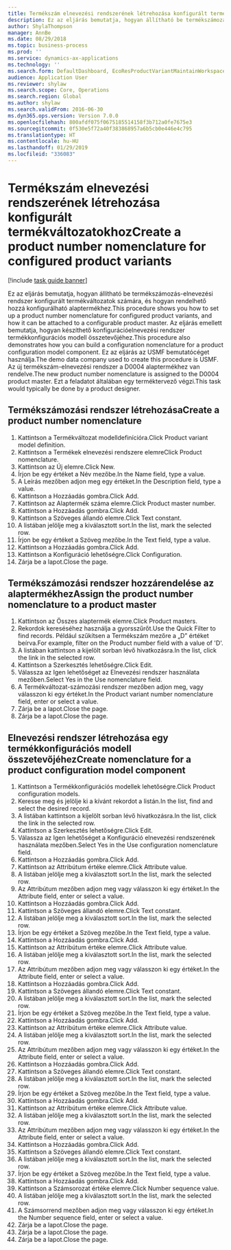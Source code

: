 ```yaml
---
title: Termékszám elnevezési rendszerének létrehozása konfigurált termékváltozatokhoz
description: Ez az eljárás bemutatja, hogyan állítható be termékszámozás-elnevezési rendszer konfigurált termékváltozatok számára, és hogyan rendelhető hozzá konfigurálható alaptermékhez.
author: ShylaThompson
manager: AnnBe
ms.date: 08/29/2018
ms.topic: business-process
ms.prod: ''
ms.service: dynamics-ax-applications
ms.technology: ''
ms.search.form: DefaultDashboard, EcoResProductVariantMaintainWorkspace, EcoResNomenclature, EcoResProductListPage, EcoResProductDetails, PCProductConfigurationModelListPage, PCProductConfigurationModelDetails
audience: Application User
ms.reviewer: shylaw
ms.search.scope: Core, Operations
ms.search.region: Global
ms.author: shylaw
ms.search.validFrom: 2016-06-30
ms.dyn365.ops.version: Version 7.0.0
ms.openlocfilehash: 800afdf075f0675185514158f3b712a0fe7675e3
ms.sourcegitcommit: 0f530e5f72a40f383868957a6b5cb0e446e4c795
ms.translationtype: HT
ms.contentlocale: hu-HU
ms.lasthandoff: 01/29/2019
ms.locfileid: "336083"
---
```

# <a name="create-a-product-number-nomenclature-for-configured-product-variants"></a><span data-ttu-id="f1e01-103">Termékszám elnevezési rendszerének létrehozása konfigurált termékváltozatokhoz</span><span class="sxs-lookup"><span data-stu-id="f1e01-103">Create a product number nomenclature for configured product variants</span></span>

[!include [task guide banner](../../includes/task-guide-banner.md)]

<span data-ttu-id="f1e01-104">Ez az eljárás bemutatja, hogyan állítható be termékszámozás-elnevezési rendszer konfigurált termékváltozatok számára, és hogyan rendelhető hozzá konfigurálható alaptermékhez.</span><span class="sxs-lookup"><span data-stu-id="f1e01-104">This procedure shows you how to set up a product number nomenclature for configured product variants, and how it can be attached to a configurable product master.</span></span> <span data-ttu-id="f1e01-105">Az eljárás emellett bemutatja, hogyan készíthető konfigurációelnevezési rendszer termékkonfigurációs modell összetevőjéhez.</span><span class="sxs-lookup"><span data-stu-id="f1e01-105">This procedure also demonstrates how you can build a configuration nomenclature for a product configuration model component.</span></span> <span data-ttu-id="f1e01-106">Ez az eljárás az USMF bemutatócéget használja.</span><span class="sxs-lookup"><span data-stu-id="f1e01-106">The demo data company used to create this procedure is USMF.</span></span> <span data-ttu-id="f1e01-107">Az új termékszám-elnevezési rendszer a D0004 alaptermékhez van rendelve.</span><span class="sxs-lookup"><span data-stu-id="f1e01-107">The new product number nomenclature is assigned to the D0004 product master.</span></span> <span data-ttu-id="f1e01-108">Ezt a feladatot általában egy terméktervező végzi.</span><span class="sxs-lookup"><span data-stu-id="f1e01-108">This task would typically be done by a product designer.</span></span>


## <a name="create-a-product-number-nomenclature"></a><span data-ttu-id="f1e01-109">Termékszámozási rendszer létrehozása</span><span class="sxs-lookup"><span data-stu-id="f1e01-109">Create a product number nomenclature</span></span>
1. <span data-ttu-id="f1e01-110">Kattintson a Termékváltozat modelldefinícióra.</span><span class="sxs-lookup"><span data-stu-id="f1e01-110">Click Product variant model definition.</span></span>
2. <span data-ttu-id="f1e01-111">Kattintson a Termékek elnevezési rendszere elemre</span><span class="sxs-lookup"><span data-stu-id="f1e01-111">Click Product nomenclature.</span></span>
3. <span data-ttu-id="f1e01-112">Kattintson az Új elemre.</span><span class="sxs-lookup"><span data-stu-id="f1e01-112">Click New.</span></span>
4. <span data-ttu-id="f1e01-113">Írjon be egy értéket a Név mezőbe.</span><span class="sxs-lookup"><span data-stu-id="f1e01-113">In the Name field, type a value.</span></span>
5. <span data-ttu-id="f1e01-114">A Leírás mezőben adjon meg egy értéket.</span><span class="sxs-lookup"><span data-stu-id="f1e01-114">In the Description field, type a value.</span></span>
6. <span data-ttu-id="f1e01-115">Kattintson a Hozzáadás gombra.</span><span class="sxs-lookup"><span data-stu-id="f1e01-115">Click Add.</span></span>
7. <span data-ttu-id="f1e01-116">Kattintson az Alaptermék száma elemre.</span><span class="sxs-lookup"><span data-stu-id="f1e01-116">Click Product master number.</span></span>
8. <span data-ttu-id="f1e01-117">Kattintson a Hozzáadás gombra.</span><span class="sxs-lookup"><span data-stu-id="f1e01-117">Click Add.</span></span>
9. <span data-ttu-id="f1e01-118">Kattintson a Szöveges állandó elemre.</span><span class="sxs-lookup"><span data-stu-id="f1e01-118">Click Text constant.</span></span>
10. <span data-ttu-id="f1e01-119">A listában jelölje meg a kiválasztott sort.</span><span class="sxs-lookup"><span data-stu-id="f1e01-119">In the list, mark the selected row.</span></span>
11. <span data-ttu-id="f1e01-120">Írjon be egy értéket a Szöveg mezőbe.</span><span class="sxs-lookup"><span data-stu-id="f1e01-120">In the Text field, type a value.</span></span>
12. <span data-ttu-id="f1e01-121">Kattintson a Hozzáadás gombra.</span><span class="sxs-lookup"><span data-stu-id="f1e01-121">Click Add.</span></span>
13. <span data-ttu-id="f1e01-122">Kattintson a Konfiguráció lehetőségre.</span><span class="sxs-lookup"><span data-stu-id="f1e01-122">Click Configuration.</span></span>
14. <span data-ttu-id="f1e01-123">Zárja be a lapot.</span><span class="sxs-lookup"><span data-stu-id="f1e01-123">Close the page.</span></span>

## <a name="assign-the-product-number-nomenclature-to-a-product-master"></a><span data-ttu-id="f1e01-124">Termékszámozási rendszer hozzárendelése az alaptermékhez</span><span class="sxs-lookup"><span data-stu-id="f1e01-124">Assign the product number nomenclature to a product master</span></span>
1. <span data-ttu-id="f1e01-125">Kattintson az Összes alaptermék elemre.</span><span class="sxs-lookup"><span data-stu-id="f1e01-125">Click Product masters.</span></span>
2. <span data-ttu-id="f1e01-126">Rekordok kereséséhez használja a gyorsszűrőt.</span><span class="sxs-lookup"><span data-stu-id="f1e01-126">Use the Quick Filter to find records.</span></span> <span data-ttu-id="f1e01-127">Például szűkítsen a Termékszám mezőre a „D” értéket beírva.</span><span class="sxs-lookup"><span data-stu-id="f1e01-127">For example, filter on the Product number field with a value of 'D'.</span></span>
3. <span data-ttu-id="f1e01-128">A listában kattintson a kijelölt sorban lévő hivatkozásra.</span><span class="sxs-lookup"><span data-stu-id="f1e01-128">In the list, click the link in the selected row.</span></span>
4. <span data-ttu-id="f1e01-129">Kattintson a Szerkesztés lehetőségre.</span><span class="sxs-lookup"><span data-stu-id="f1e01-129">Click Edit.</span></span>
5. <span data-ttu-id="f1e01-130">Válassza az Igen lehetőséget az Elnevezési rendszer használata mezőben.</span><span class="sxs-lookup"><span data-stu-id="f1e01-130">Select Yes in the Use nomenclature field.</span></span>
6. <span data-ttu-id="f1e01-131">A Termékváltozat-számozási rendszer mezőben adjon meg, vagy válasszon ki egy értéket.</span><span class="sxs-lookup"><span data-stu-id="f1e01-131">In the Product variant number nomenclature field, enter or select a value.</span></span>
7. <span data-ttu-id="f1e01-132">Zárja be a lapot.</span><span class="sxs-lookup"><span data-stu-id="f1e01-132">Close the page.</span></span>
8. <span data-ttu-id="f1e01-133">Zárja be a lapot.</span><span class="sxs-lookup"><span data-stu-id="f1e01-133">Close the page.</span></span>

## <a name="create-nomenclature-for-a-product-configuration-model-component"></a><span data-ttu-id="f1e01-134">Elnevezési rendszer létrehozása egy termékkonfigurációs modell összetevőjéhez</span><span class="sxs-lookup"><span data-stu-id="f1e01-134">Create nomenclature for a product configuration model component</span></span>
1. <span data-ttu-id="f1e01-135">Kattintson a Termékkonfigurációs modellek lehetőségre.</span><span class="sxs-lookup"><span data-stu-id="f1e01-135">Click Product configuration models.</span></span>
2. <span data-ttu-id="f1e01-136">Keresse meg és jelölje ki a kívánt rekordot a listán.</span><span class="sxs-lookup"><span data-stu-id="f1e01-136">In the list, find and select the desired record.</span></span>
3. <span data-ttu-id="f1e01-137">A listában kattintson a kijelölt sorban lévő hivatkozásra.</span><span class="sxs-lookup"><span data-stu-id="f1e01-137">In the list, click the link in the selected row.</span></span>
4. <span data-ttu-id="f1e01-138">Kattintson a Szerkesztés lehetőségre.</span><span class="sxs-lookup"><span data-stu-id="f1e01-138">Click Edit.</span></span>
5. <span data-ttu-id="f1e01-139">Válassza az Igen lehetőséget a Konfiguráció elnevezési rendszerének használata mezőben.</span><span class="sxs-lookup"><span data-stu-id="f1e01-139">Select Yes in the Use configuration nomenclature field.</span></span>
6. <span data-ttu-id="f1e01-140">Kattintson a Hozzáadás gombra.</span><span class="sxs-lookup"><span data-stu-id="f1e01-140">Click Add.</span></span>
7. <span data-ttu-id="f1e01-141">Kattintson az Attribútum értéke elemre.</span><span class="sxs-lookup"><span data-stu-id="f1e01-141">Click Attribute value.</span></span>
8. <span data-ttu-id="f1e01-142">A listában jelölje meg a kiválasztott sort.</span><span class="sxs-lookup"><span data-stu-id="f1e01-142">In the list, mark the selected row.</span></span>
9. <span data-ttu-id="f1e01-143">Az Attribútum mezőben adjon meg vagy válasszon ki egy értéket.</span><span class="sxs-lookup"><span data-stu-id="f1e01-143">In the Attribute field, enter or select a value.</span></span>
10. <span data-ttu-id="f1e01-144">Kattintson a Hozzáadás gombra.</span><span class="sxs-lookup"><span data-stu-id="f1e01-144">Click Add.</span></span>
11. <span data-ttu-id="f1e01-145">Kattintson a Szöveges állandó elemre.</span><span class="sxs-lookup"><span data-stu-id="f1e01-145">Click Text constant.</span></span>
12. <span data-ttu-id="f1e01-146">A listában jelölje meg a kiválasztott sort.</span><span class="sxs-lookup"><span data-stu-id="f1e01-146">In the list, mark the selected row.</span></span>
13. <span data-ttu-id="f1e01-147">Írjon be egy értéket a Szöveg mezőbe.</span><span class="sxs-lookup"><span data-stu-id="f1e01-147">In the Text field, type a value.</span></span>
14. <span data-ttu-id="f1e01-148">Kattintson a Hozzáadás gombra.</span><span class="sxs-lookup"><span data-stu-id="f1e01-148">Click Add.</span></span>
15. <span data-ttu-id="f1e01-149">Kattintson az Attribútum értéke elemre.</span><span class="sxs-lookup"><span data-stu-id="f1e01-149">Click Attribute value.</span></span>
16. <span data-ttu-id="f1e01-150">A listában jelölje meg a kiválasztott sort.</span><span class="sxs-lookup"><span data-stu-id="f1e01-150">In the list, mark the selected row.</span></span>
17. <span data-ttu-id="f1e01-151">Az Attribútum mezőben adjon meg vagy válasszon ki egy értéket.</span><span class="sxs-lookup"><span data-stu-id="f1e01-151">In the Attribute field, enter or select a value.</span></span>
18. <span data-ttu-id="f1e01-152">Kattintson a Hozzáadás gombra.</span><span class="sxs-lookup"><span data-stu-id="f1e01-152">Click Add.</span></span>
19. <span data-ttu-id="f1e01-153">Kattintson a Szöveges állandó elemre.</span><span class="sxs-lookup"><span data-stu-id="f1e01-153">Click Text constant.</span></span>
20. <span data-ttu-id="f1e01-154">A listában jelölje meg a kiválasztott sort.</span><span class="sxs-lookup"><span data-stu-id="f1e01-154">In the list, mark the selected row.</span></span>
21. <span data-ttu-id="f1e01-155">Írjon be egy értéket a Szöveg mezőbe.</span><span class="sxs-lookup"><span data-stu-id="f1e01-155">In the Text field, type a value.</span></span>
22. <span data-ttu-id="f1e01-156">Kattintson a Hozzáadás gombra.</span><span class="sxs-lookup"><span data-stu-id="f1e01-156">Click Add.</span></span>
23. <span data-ttu-id="f1e01-157">Kattintson az Attribútum értéke elemre.</span><span class="sxs-lookup"><span data-stu-id="f1e01-157">Click Attribute value.</span></span>
24. <span data-ttu-id="f1e01-158">A listában jelölje meg a kiválasztott sort.</span><span class="sxs-lookup"><span data-stu-id="f1e01-158">In the list, mark the selected row.</span></span>
25. <span data-ttu-id="f1e01-159">Az Attribútum mezőben adjon meg vagy válasszon ki egy értéket.</span><span class="sxs-lookup"><span data-stu-id="f1e01-159">In the Attribute field, enter or select a value.</span></span>
26. <span data-ttu-id="f1e01-160">Kattintson a Hozzáadás gombra.</span><span class="sxs-lookup"><span data-stu-id="f1e01-160">Click Add.</span></span>
27. <span data-ttu-id="f1e01-161">Kattintson a Szöveges állandó elemre.</span><span class="sxs-lookup"><span data-stu-id="f1e01-161">Click Text constant.</span></span>
28. <span data-ttu-id="f1e01-162">A listában jelölje meg a kiválasztott sort.</span><span class="sxs-lookup"><span data-stu-id="f1e01-162">In the list, mark the selected row.</span></span>
29. <span data-ttu-id="f1e01-163">Írjon be egy értéket a Szöveg mezőbe.</span><span class="sxs-lookup"><span data-stu-id="f1e01-163">In the Text field, type a value.</span></span>
30. <span data-ttu-id="f1e01-164">Kattintson a Hozzáadás gombra.</span><span class="sxs-lookup"><span data-stu-id="f1e01-164">Click Add.</span></span>
31. <span data-ttu-id="f1e01-165">Kattintson az Attribútum értéke elemre.</span><span class="sxs-lookup"><span data-stu-id="f1e01-165">Click Attribute value.</span></span>
32. <span data-ttu-id="f1e01-166">A listában jelölje meg a kiválasztott sort.</span><span class="sxs-lookup"><span data-stu-id="f1e01-166">In the list, mark the selected row.</span></span>
33. <span data-ttu-id="f1e01-167">Az Attribútum mezőben adjon meg vagy válasszon ki egy értéket.</span><span class="sxs-lookup"><span data-stu-id="f1e01-167">In the Attribute field, enter or select a value.</span></span>
34. <span data-ttu-id="f1e01-168">Kattintson a Hozzáadás gombra.</span><span class="sxs-lookup"><span data-stu-id="f1e01-168">Click Add.</span></span>
35. <span data-ttu-id="f1e01-169">Kattintson a Szöveges állandó elemre.</span><span class="sxs-lookup"><span data-stu-id="f1e01-169">Click Text constant.</span></span>
36. <span data-ttu-id="f1e01-170">A listában jelölje meg a kiválasztott sort.</span><span class="sxs-lookup"><span data-stu-id="f1e01-170">In the list, mark the selected row.</span></span>
37. <span data-ttu-id="f1e01-171">Írjon be egy értéket a Szöveg mezőbe.</span><span class="sxs-lookup"><span data-stu-id="f1e01-171">In the Text field, type a value.</span></span>
38. <span data-ttu-id="f1e01-172">Kattintson a Hozzáadás gombra.</span><span class="sxs-lookup"><span data-stu-id="f1e01-172">Click Add.</span></span>
39. <span data-ttu-id="f1e01-173">Kattintson a Számsorozat értéke elemre.</span><span class="sxs-lookup"><span data-stu-id="f1e01-173">Click Number sequence value.</span></span>
40. <span data-ttu-id="f1e01-174">A listában jelölje meg a kiválasztott sort.</span><span class="sxs-lookup"><span data-stu-id="f1e01-174">In the list, mark the selected row.</span></span>
41. <span data-ttu-id="f1e01-175">A Számsorrend mezőben adjon meg vagy válasszon ki egy értéket.</span><span class="sxs-lookup"><span data-stu-id="f1e01-175">In the Number sequence field, enter or select a value.</span></span>
42. <span data-ttu-id="f1e01-176">Zárja be a lapot.</span><span class="sxs-lookup"><span data-stu-id="f1e01-176">Close the page.</span></span>
43. <span data-ttu-id="f1e01-177">Zárja be a lapot.</span><span class="sxs-lookup"><span data-stu-id="f1e01-177">Close the page.</span></span>
44. <span data-ttu-id="f1e01-178">Zárja be a lapot.</span><span class="sxs-lookup"><span data-stu-id="f1e01-178">Close the page.</span></span>

